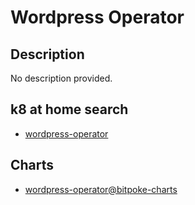 # Wordpress Operator

## Description

No description provided.

## k8 at home search

- [wordpress-operator](https://nanne.dev/k8s-at-home-search/#/wordpress-operator)

## Charts

- [wordpress-operator@bitpoke-charts](https://helm-charts.bitpoke.io/)
